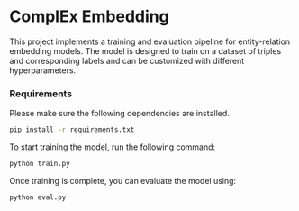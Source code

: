 # ComplEx Embedding

This project implements a training and evaluation pipeline for entity-relation embedding models. 
The model is designed to train on a dataset of triples and corresponding labels and can be customized with different hyperparameters.


### Requirements

Please make sure the following dependencies are installed. 

```bash
pip install -r requirements.txt

```

To start training the model, run the following command:
```bash
python train.py
```

Once training is complete, you can evaluate the model using:
```bash
python eval.py
```
